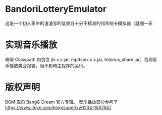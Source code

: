 # BandoriLotteryEmulator
这是一个初入茅庐的渣渣写的低效且十分不精准的邦邦抽卡模拟器（就图一乐
# 实现音乐播放
确保 Classpath 内包含 jlx.x.x.jar, mp3spix.x.x.jar, tritonus_share.jar，否则音乐播放类会报错，但不影响主程序的运行。
# 版权声明
BGM 取自 BangG Dream 官方专辑。
音乐播放部分参考了 https://www.iteye.com/blog/superlxw1234-1567847
